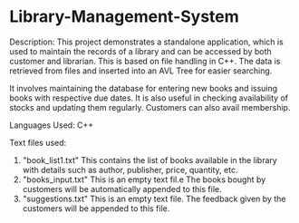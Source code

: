 # Library-Management-System

Description: 
This project demonstrates a standalone application, which is used to maintain the records of a library and can be accessed by both customer and librarian. This is based on file handling in C++. The data is retrieved from files and inserted into an AVL Tree for easier searching.

It involves maintaining the database for entering new books and issuing books with respective due dates. It is also useful in checking availability of stocks and updating them regularly. Customers can also avail membership.

Languages Used: C++

Text files used:
1. "book_list1.txt"
		This contains the list of books available in the library with details such as author, publisher, price, quantity, etc.
2. "books_input.txt"
		This is an empty text fil.e The books bought by customers will be automatically appended to this file.
2. "suggestions.txt"
		This is an empty text file. The feedback given by the customers will be appended to this file.
